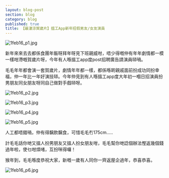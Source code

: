 ```yaml
---
layout: blog-post
section: blog
category: blog
published: true
title: 【最淒涼賀歲片】搵工App新年招假男友/女友演員
---
```

![1feb16_p1.jpg]({{site.baseurl}}/media/1feb16_p1.jpg)

新年來來去去都係食團年飯呀拜年呀見下班親威咁，唔少得嘅仲有年年劇情都一模一樣咁滯嘅賀歲片呀，今年有人喺搵工app度post招聘廣告請演員𠻹喎。

毛毛年年都會演一套賀歲片，劇情年年都一樣，都係喺啲親戚面前扮成功同扮幸福，仲一年比一年好演技𠻹。今年仲見到有人喺搵工app度大年初一嗰日招演員扮男朋友同女朋友呀同自己做對手戲𠻹呀。

![1feb16_p2.jpg]({{site.baseurl}}/media/1feb16_p2.jpg)

![1feb16_p3.jpg]({{site.baseurl}}/media/1feb16_p3.jpg)

![1feb16_p4.jpg]({{site.baseurl}}/media/1feb16_p4.jpg)

![1feb16_p5.jpg]({{site.baseurl}}/media/1feb16_p5.jpg)

人工都唔錯喎，仲有得黐飲黐食，可惜毛毛冇175cm.....

計毛毛話你哋又搵人扮男朋友又搵人扮女朋友咁，毛毛幫你哋諗個辦法慳返幾個錢過年啦，使乜咁煩啫，互扮咪得囉！

猴年到，毛毛喺度恭祝大家，新嘅一歲有人同你一齊返屋企過年，恭喜恭喜。

![1feb16_p6.jpg]({{site.baseurl}}/media/1feb16_p6.jpg)
